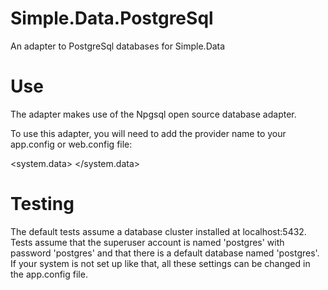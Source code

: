 # Simple.Data.PostgreSql
An adapter to PostgreSql databases for Simple.Data

# Use
The adapter makes use of the Npgsql open source database adapter. 

To use this adapter, you will need to add the provider name to your app.config or web.config file:

  <system.data>
    <DbProviderFactories>
      <add name="Npgsql Data Provider"
           invariant="Npgsql"
           support="FF"
           description=".Net Framework Data Provider for Postgresql Server"
           type="Npgsql.NpgsqlFactory, Npgsql" />
    </DbProviderFactories>
  </system.data>

  
# Testing
The default tests assume a database cluster installed at localhost:5432.
Tests assume that the superuser account is named 'postgres' with password 'postgres' and that there is a default database named 'postgres'.  If your system is not set up like that, all these settings can be changed in the app.config file.

